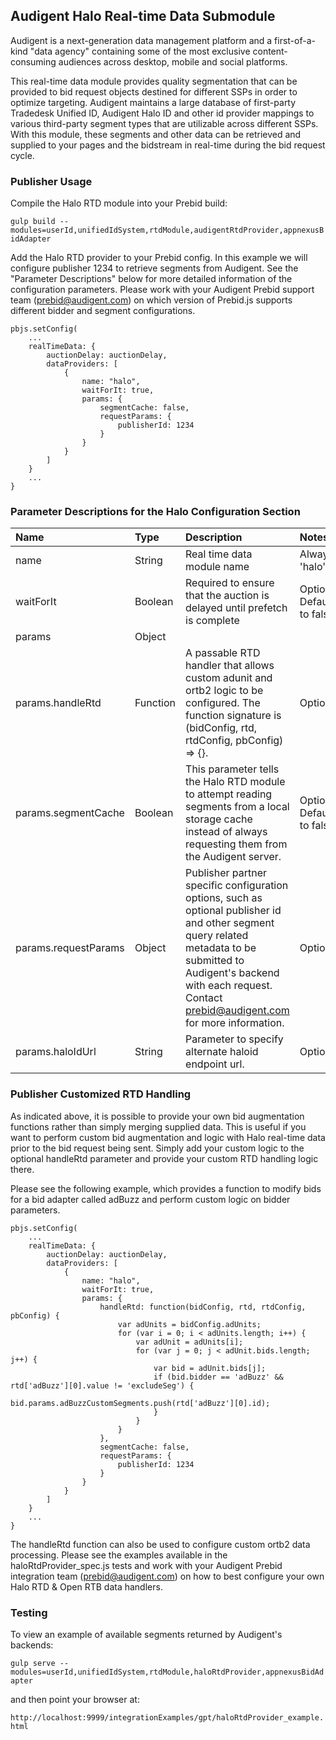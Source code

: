 ## Audigent Halo Real-time Data Submodule

Audigent is a next-generation data management platform and a first-of-a-kind
"data agency" containing some of the most exclusive content-consuming audiences
across desktop, mobile and social platforms.

This real-time data module provides quality segmentation that can be
provided to bid request objects destined for different SSPs in order to optimize
targeting. Audigent maintains a large database of first-party Tradedesk Unified
ID, Audigent Halo ID and other id provider mappings to various third-party
segment types that are utilizable across different SSPs.  With this module,
these segments and other data can be retrieved and supplied to your pages
and the bidstream in real-time during the bid request cycle.

### Publisher Usage

Compile the Halo RTD module into your Prebid build:

`gulp build --modules=userId,unifiedIdSystem,rtdModule,audigentRtdProvider,appnexusBidAdapter`

Add the Halo RTD provider to your Prebid config. In this example we will configure
publisher 1234 to retrieve segments from Audigent. See the
"Parameter Descriptions" below for more detailed information of the
configuration parameters. Please work with your Audigent Prebid support team
(prebid@audigent.com) on which version of Prebid.js supports different bidder
and segment configurations.

```
pbjs.setConfig(
    ...
    realTimeData: {
        auctionDelay: auctionDelay,
        dataProviders: [
            {
                name: "halo",
                waitForIt: true,
                params: {
                    segmentCache: false,
                    requestParams: {
                        publisherId: 1234
                    }
                }
            }
        ]
    }
    ...
}
```

### Parameter Descriptions for the Halo Configuration Section

| Name  |Type | Description   | Notes  |
| :------------ | :------------ | :------------ |:------------ |
| name | String | Real time data module name | Always 'halo' |
| waitForIt | Boolean | Required to ensure that the auction is delayed until prefetch is complete | Optional. Defaults to false |
| params | Object | | |
| params.handleRtd | Function | A passable RTD handler that allows custom adunit and ortb2 logic to be configured. The function signature is (bidConfig, rtd, rtdConfig, pbConfig) => {}. | Optional |
| params.segmentCache | Boolean | This parameter tells the Halo RTD module to attempt reading segments from a local storage cache instead of always requesting them from the Audigent server. | Optional. Defaults to false. |
| params.requestParams | Object | Publisher partner specific configuration options, such as optional publisher id and other segment query related metadata to be submitted to Audigent's backend with each request.  Contact prebid@audigent.com for more information. | Optional |
| params.haloIdUrl | String | Parameter to specify alternate haloid endpoint url. | Optional |

### Publisher Customized RTD Handling
As indicated above, it is possible to provide your own bid augmentation
functions rather than simply merging supplied data.  This is useful if you
want to perform custom bid augmentation and logic with Halo real-time data
prior to the bid request being sent. Simply add your custom logic to the
optional handleRtd parameter and provide your custom RTD handling logic there.

Please see the following example, which provides a function to modify bids for
a bid adapter called adBuzz and perform custom logic on bidder parameters.

```
pbjs.setConfig(
    ...
    realTimeData: {
        auctionDelay: auctionDelay,
        dataProviders: [
            {
                name: "halo",
                waitForIt: true,
                params: {
                    handleRtd: function(bidConfig, rtd, rtdConfig, pbConfig) {
                        var adUnits = bidConfig.adUnits;
                        for (var i = 0; i < adUnits.length; i++) {
                            var adUnit = adUnits[i];
                            for (var j = 0; j < adUnit.bids.length; j++) {
                                var bid = adUnit.bids[j];
                                if (bid.bidder == 'adBuzz' && rtd['adBuzz'][0].value != 'excludeSeg') {
                                    bid.params.adBuzzCustomSegments.push(rtd['adBuzz'][0].id);
                                }
                            }
                        }
                    },
                    segmentCache: false,
                    requestParams: {
                        publisherId: 1234
                    }
                }
            }
        ]
    }
    ...
}
```

The handleRtd function can also be used to configure custom ortb2 data
processing. Please see the examples available in the haloRtdProvider_spec.js
tests and work with your Audigent Prebid integration team (prebid@audigent.com)
on how to best configure your own Halo RTD & Open RTB data handlers.

### Testing

To view an example of available segments returned by Audigent's backends:

`gulp serve --modules=userId,unifiedIdSystem,rtdModule,haloRtdProvider,appnexusBidAdapter`

and then point your browser at:

`http://localhost:9999/integrationExamples/gpt/haloRtdProvider_example.html`




